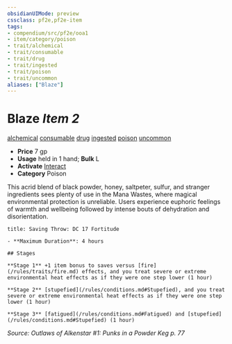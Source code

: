 ```yaml
---
obsidianUIMode: preview
cssclass: pf2e,pf2e-item
tags:
- compendium/src/pf2e/ooa1
- item/category/poison
- trait/alchemical
- trait/consumable
- trait/drug
- trait/ingested
- trait/poison
- trait/uncommon
aliases: ["Blaze"]
---
```

# Blaze *Item 2*  
[alchemical](/rules/traits/alchemical.md)  [consumable](/rules/traits/consumable.md)  [drug](/rules/traits/drug-gmg.md)  [ingested](/rules/traits/ingested.md)  [poison](/rules/traits/poison.md)  [uncommon](/rules/traits/uncommon.md)  

- **Price** 7 gp
- **Usage** held in 1 hand; **Bulk** L
- **Activate** [Interact](/rules/actions/interact.md)
- **Category** Poison

This acrid blend of black powder, honey, saltpeter, sulfur, and stranger ingredients sees plenty of use in the Mana Wastes, where magical environmental protection is unreliable. Users experience euphoric feelings of warmth and wellbeing followed by intense bouts of dehydration and disorientation.

```ad-inline-affliction
title: Saving Throw: DC 17 Fortitude

- **Maximum Duration**: 4 hours

## Stages

**Stage 1** +1 item bonus to saves versus [fire](/rules/traits/fire.md) effects, and you treat severe or extreme environmental heat effects as if they were one step lower (1 hour)

**Stage 2** [stupefied](/rules/conditions.md#Stupefied), and you treat severe or extreme environmental heat effects as if they were one step lower (1 hour)

**Stage 3** [fatigued](/rules/conditions.md#Fatigued) and [stupefied](/rules/conditions.md#Stupefied) (1 hour)
```

*Source: Outlaws of Alkenstar #1: Punks in a Powder Keg p. 77*